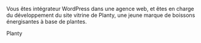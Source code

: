 Vous êtes intégrateur WordPress dans une agence web, et êtes en charge du développement du site vitrine de Planty, une jeune marque de boissons énergisantes à base de plantes.

Planty